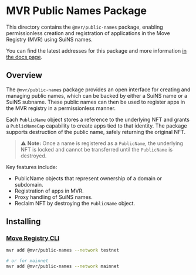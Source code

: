 # MVR Public Names Package

This directory contains the `@mvr/public-names` package, enabling permissionless creation and registration of applications in the Move Registry (MVR) using SuiNS names.

You can find the latest addresses for this package and more information [in the docs page](https://docs.suins.io/move-registry).

## Overview

The `@mvr/public-names` package provides an open interface for creating and managing public names, which can be backed by either a SuiNS name or a SuiNS subname. These public names can then be used to register apps in the MVR registry in a permissionless manner.

Each `PublicName` object stores a reference to the underlying NFT and grants a `PublicNameCap` capability to create apps tied to that identity. The package supports destruction of the public name, safely returning the original NFT.

> ⚠️ **Note:** Once a name is registered as a `PublicName`, the underlying NFT is locked and cannot be transferred until the `PublicName` is destroyed.

Key features include:

-   PublicName objects that represent ownership of a domain or subdomain.
-   Registration of apps in MVR.
-   Proxy handling of SuiNS names.
-   Reclaim NFT by destroying the `PublicName` object.

## Installing

### [Move Registry CLI](https://docs.mvr.app/move-registry)

```bash
mvr add @mvr/public-names --network testnet

# or for mainnet
mvr add @mvr/public-names --network mainnet
```
